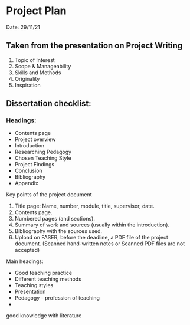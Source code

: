 # Project Plan
Date: 29/11/21

## Taken from the presentation on Project Writing
1. Topic of Interest
2. Scope & Manageability
3. Skills and Methods
4. Originality
5. Inspiration

## Dissertation checklist:
### Headings: 
- Contents page
- Project overview
- Introduction
- Researching Pedagogy
- Chosen Teaching Style
- Project Findings
- Conclusion
- Bibliography 
- Appendix

Key points of the project document
1. Title page: Name, number, module, title, supervisor, date.
2. Contents page.
3. Numbered pages (and sections).
4. Summary of work and sources (usually within the introduction).
5. Bibliography with the sources used.
6. Upload on FASER, before the deadline, a PDF file of the project document.
(Scanned hand-written notes or Scanned PDF files are not accepted)

Main headings:
- Good teaching practice
- Different teaching methods
- Teaching styles
- Presentation 
- Pedagogy - profession of teaching
- 

good knowledge with literature
